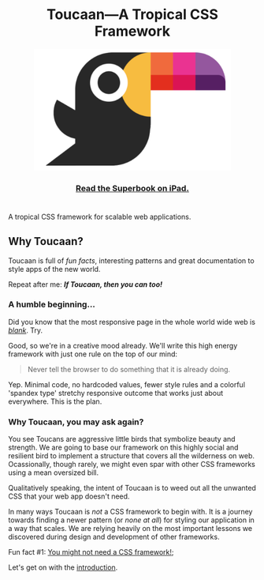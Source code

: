 <h1 align="center">Toucaan—A Tropical CSS Framework</h1>

<div align="center">
  <a href="http://toucaan.com">
    <img src="./toucaan.svg" alt="Tech Interview Handbook" width="400">
  </a>
  <br>
  <h3>
    <a href="https://bubblin.io/cover/toucaan-framework-by-marvin-danig">Read the Superbook on iPad.</a>
  </h3>
</div>

# 

A tropical CSS framework for scalable web applications. 

## Why Toucaan?

Toucaan is full of *fun facts*, interesting patterns and great documentation to style apps of the new world.

Repeat after me: **_If Toucaan, then you can too!_**

### A humble beginning…

Did you know that the most responsive page in the whole world wide web is *[blank](examples/example1.html)*. Try.

Good, so we're in a creative mood already. We'll write this high energy framework with just one rule on the top of our mind:

> Never tell the browser to do something that it is already doing.

Yep. Minimal code, no hardcoded values, fewer style rules and a colorful 'spandex type' stretchy responsive outcome that works just about everywhere. This is the plan.

### Why Toucaan, you may ask again?

You see Toucans are aggressive little birds that symbolize beauty and strength. We are going to base our framework on this highly social and resilient bird to implement a structure that covers all the wilderness on web. Ocassionally, though rarely, we might even spar with other CSS frameworks using a mean oversized bill.

Qualitatively speaking, the intent of Toucaan is to weed out all the unwanted CSS that your web app doesn't need.

In many ways Toucaan is *not* a CSS framework to begin with. It is a journey towards finding a newer pattern (or *none at all*) for styling our application in a way that scales. We are relying heavily on the most important lessons we discovered during design and development of other frameworks.

Fun fact #1: [You might not need a CSS framework!](https://hacks.mozilla.org/2016/04/you-might-not-need-a-css-framework/);


Let's get on with the [introduction](posts/introduction.md).

